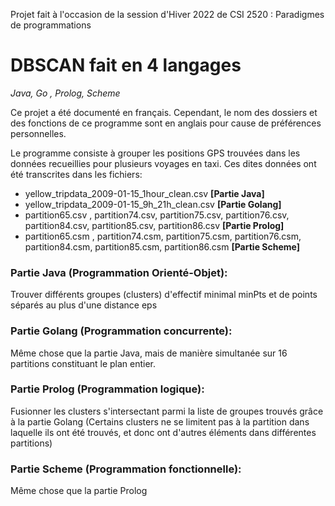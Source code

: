 Projet fait à l'occasion de la session d'Hiver 2022 de CSI 2520 : Paradigmes de programmations

# DBSCAN fait en 4 langages 
*Java, Go , Prolog, Scheme*

Ce projet a été documenté en français. 
Cependant, le nom des dossiers et des fonctions de ce programme sont en anglais pour cause de préférences personnelles.

Le programme consiste à grouper les positions GPS trouvées dans les données recueillies pour plusieurs voyages en taxi.
Ces dites données ont été transcrites dans les fichiers:
- yellow_tripdata_2009-01-15_1hour_clean.csv   **[Partie Java]**
- yellow_tripdata_2009-01-15_9h_21h_clean.csv  **[Partie Golang]**
- partition65.csv , partition74.csv, partition75.csv, partition76.csv, partition84.csv, partition85.csv, partition86.csv  **[Partie Prolog]**
- partition65.csm , partition74.csm, partition75.csm, partition76.csm, partition84.csm, partition85.csm, partition86.csm  **[Partie Scheme]**



### Partie Java (Programmation Orienté-Objet): 
Trouver différents groupes (clusters) d'effectif minimal minPts et de points séparés au plus d'une distance eps 

### Partie Golang (Programmation concurrente): 
Même chose que la partie Java, mais de manière simultanée sur 16 partitions constituant le plan entier.

### Partie Prolog (Programmation logique): 
Fusionner les clusters s'intersectant parmi la liste de groupes trouvés grâce à la partie Golang (Certains clusters ne se limitent pas à la partition dans laquelle ils ont été trouvés, et donc ont d'autres éléments dans différentes partitions)

### Partie Scheme (Programmation fonctionnelle): 
Même chose que la partie Prolog
